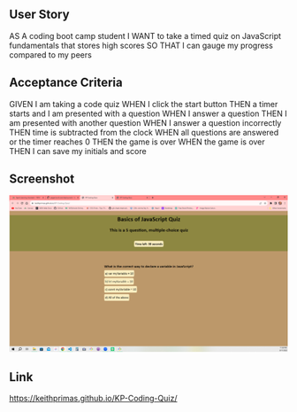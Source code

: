 ## User Story 
AS A coding boot camp student
I WANT to take a timed quiz on JavaScript fundamentals that stores high scores
SO THAT I can gauge my progress compared to my peers

## Acceptance Criteria 
GIVEN I am taking a code quiz
WHEN I click the start button
THEN a timer starts and I am presented with a question
WHEN I answer a question
THEN I am presented with another question
WHEN I answer a question incorrectly
THEN time is subtracted from the clock
WHEN all questions are answered or the timer reaches 0
THEN the game is over
WHEN the game is over
THEN I can save my initials and score

## Screenshot
![Alt text](assets/screenshot.png)

## Link 
https://keithprimas.github.io/KP-Coding-Quiz/

